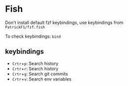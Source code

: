 # Fish

Don't install default fzf keybindings, use keybindings from `PatrickF1/fzf.fish`

To check keybindings: `bind`


## keybindings
- `Crtr`+`p`: Search history
- `Crtr`+`r`: Search history
- `Crtr`+`g`: Search git commits
- `Crtr`+`v`: Search env variables


